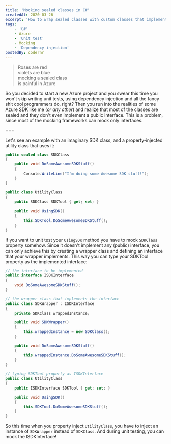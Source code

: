 ```yaml
---
title: 'Mocking sealed classes in C#'
createdAt: 2020-03-26 
excerpt: 'How to wrap sealed classes with custom classes that implement mockable interface'
tags:
    - 'C#'
    - Azure
    - 'Unit test'
    - Mocking
    - 'Dependency injection'
postedBy: codernr
---
```


> Roses are red  
> violets are blue  
> mocking a sealed class  
> is painful in Azure

So you decided to start a new Azure project and you swear this time you won't skip writing unit tests, using dependency injection and all the fancy shit cool programmers do, right? Then you run into the realities of some Azure SDK like me (_or any other_) and realize that most of the classes are sealed and they don't even implement a public interface. This is a problem, since most of the mocking frameworks can mock only interfaces.

===

Let's see an example with an imaginary SDK class, and a property-injected utility class that uses it:

```csharp
public sealed class SDKClass
{
	public void DoSomeAwesomeSDKStuff()
	{
		Console.WriteLine("I'm doing some Awesome SDK stuff!");
	}
}

public class UtilityClass
{
	public SDKClass SDKTool { get; set; }
	
	public void UsingSDK()
	{
		this.SDKTool.DoSomeAwesomeSDKStuff();
	}
}
```

If you want to unit test your `UsingSDK` method you have to mock `SDKClass` property somehow. Since it doesn't implement any (public) interface, you can only achieve this by creating a wrapper class and defining an interface that your wrapper implements. This way you can type your SDKTool property as the implemented interface:

```csharp
// the interface to be implemented
public interface ISDKInterface
{
	void DoSomeAwesomeSDKStuff();
}

// the wrapper class that implements the interface
public class SDKWrapper : ISDKInterface
{
	private SDKClass wrappedInstance;

	public void SDKWrapper()
	{
		this.wrappedInstance = new SDKClass();
	}

	public void DoSomeAwesomeSDKStuff()
	{
		this.wrappedInstance.DoSomeAwesomeSDKStuff();
	}
}

// typing SDKTool property as ISDKInterface
public class UtilityClass
{
    public ISDKInterface SDKTool { get; set; }

    public void UsingSDK()
    {
        this.SDKTool.DoSomeAwesomeSDKStuff();
    }
}
``` 

So this time when you property inject `UtilityClass`, you have to inject an instance of `SDKWrapper` instead of `SDKClass`. And during unit testing, you can mock the ISDKInterface!